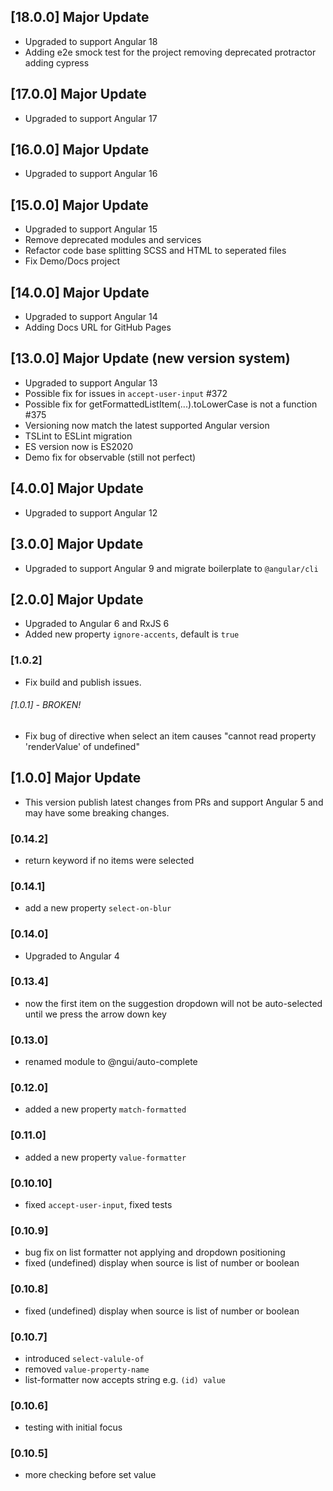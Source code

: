 ## [18.0.0] Major Update

- Upgraded to support Angular 18
- Adding e2e smock test for the project removing deprecated protractor adding cypress

## [17.0.0] Major Update

- Upgraded to support Angular 17

## [16.0.0] Major Update

- Upgraded to support Angular 16

## [15.0.0] Major Update

- Upgraded to support Angular 15
- Remove deprecated modules and services
- Refactor code base splitting SCSS and HTML to seperated files
- Fix Demo/Docs project

## [14.0.0] Major Update

- Upgraded to support Angular 14
- Adding Docs URL for GitHub Pages

## [13.0.0] Major Update (new version system)

- Upgraded to support Angular 13
- Possible fix for issues in `accept-user-input` #372
- Possible fix for getFormattedListItem(...).toLowerCase is not a function #375
- Versioning now match the latest supported Angular version
- TSLint to ESLint migration
- ES version now is ES2020
- Demo fix for observable (still not perfect)

## [4.0.0] Major Update

- Upgraded to support Angular 12

## [3.0.0] Major Update

- Upgraded to support Angular 9 and migrate boilerplate to `@angular/cli`

## [2.0.0] Major Update

- Upgraded to Angular 6 and RxJS 6
- Added new property `ignore-accents`, default is `true`

### [1.0.2]

- Fix build and publish issues.

###### [1.0.1] - _BROKEN!_

- Fix bug of directive when select an item causes "cannot read property 'renderValue' of undefined"

## [1.0.0] Major Update

- This version publish latest changes from PRs and support Angular 5 and may have some breaking changes.

### [0.14.2]

- return keyword if no items were selected

### [0.14.1]

- add a new property `select-on-blur`

### [0.14.0]

- Upgraded to Angular 4

### [0.13.4]

- now the first item on the suggestion dropdown will not be auto-selected until we press the arrow down key

### [0.13.0]

- renamed module to @ngui/auto-complete

### [0.12.0]

- added a new property `match-formatted`

### [0.11.0]

- added a new property `value-formatter`

### [0.10.10]

- fixed `accept-user-input`, fixed tests

### [0.10.9]

- bug fix on list formatter not applying and dropdown positioning
- fixed (undefined) display when source is list of number or boolean

### [0.10.8]

- fixed (undefined) display when source is list of number or boolean

### [0.10.7]

- introduced `select-valule-of`
- removed `value-property-name`
- list-formatter now accepts string e.g. `(id) value`

### [0.10.6]

- testing with initial focus

### [0.10.5]

- more checking before set value
